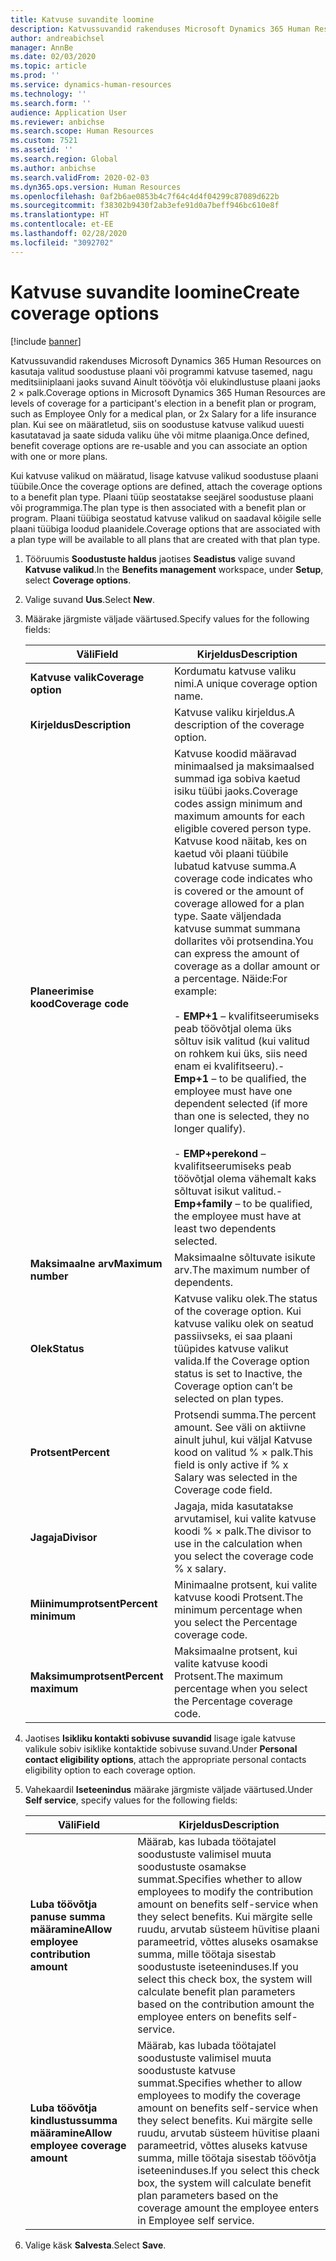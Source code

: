 ```yaml
---
title: Katvuse suvandite loomine
description: Katvussuvandid rakenduses Microsoft Dynamics 365 Human Resources on kasutaja valitud soodustuse plaani või programmi katvuse tasemed, nagu meditsiiniplaani jaoks suvand Ainult töövõtja või elukindlustuse plaani jaoks 2 × palk.
author: andreabichsel
manager: AnnBe
ms.date: 02/03/2020
ms.topic: article
ms.prod: ''
ms.service: dynamics-human-resources
ms.technology: ''
ms.search.form: ''
audience: Application User
ms.reviewer: anbichse
ms.search.scope: Human Resources
ms.custom: 7521
ms.assetid: ''
ms.search.region: Global
ms.author: anbichse
ms.search.validFrom: 2020-02-03
ms.dyn365.ops.version: Human Resources
ms.openlocfilehash: 0af2b6ae0853b4c7f64c4d4f04299c87089d622b
ms.sourcegitcommit: f38302b9430f2ab3efe91d0a7beff946bc610e8f
ms.translationtype: HT
ms.contentlocale: et-EE
ms.lasthandoff: 02/28/2020
ms.locfileid: "3092702"
---
```

# <a name="create-coverage-options"></a><span data-ttu-id="f31f7-103">Katvuse suvandite loomine</span><span class="sxs-lookup"><span data-stu-id="f31f7-103">Create coverage options</span></span>

[!include [banner](includes/preview-feature.md)]

<span data-ttu-id="f31f7-104">Katvussuvandid rakenduses Microsoft Dynamics 365 Human Resources on kasutaja valitud soodustuse plaani või programmi katvuse tasemed, nagu meditsiiniplaani jaoks suvand Ainult töövõtja või elukindlustuse plaani jaoks 2 × palk.</span><span class="sxs-lookup"><span data-stu-id="f31f7-104">Coverage options in Microsoft Dynamics 365 Human Resources are levels of coverage for a participant's election in a benefit plan or program, such as Employee Only for a medical plan, or 2x Salary for a life insurance plan.</span></span> <span data-ttu-id="f31f7-105">Kui see on määratletud, siis on soodustuse katvuse valikud uuesti kasutatavad ja saate siduda valiku ühe või mitme plaaniga.</span><span class="sxs-lookup"><span data-stu-id="f31f7-105">Once defined, benefit coverage options are re-usable and you can associate an option with one or more plans.</span></span>

<span data-ttu-id="f31f7-106">Kui katvuse valikud on määratud, lisage katvuse valikud soodustuse plaani tüübile.</span><span class="sxs-lookup"><span data-stu-id="f31f7-106">Once the coverage options are defined, attach the coverage options to a benefit plan type.</span></span> <span data-ttu-id="f31f7-107">Plaani tüüp seostatakse seejärel soodustuse plaani või programmiga.</span><span class="sxs-lookup"><span data-stu-id="f31f7-107">The plan type is then associated with a benefit plan or program.</span></span> <span data-ttu-id="f31f7-108">Plaani tüübiga seostatud katvuse valikud on saadaval kõigile selle plaani tüübiga loodud plaanidele.</span><span class="sxs-lookup"><span data-stu-id="f31f7-108">Coverage options that are associated with a plan type will be available to all plans that are created with that plan type.</span></span> 

1. <span data-ttu-id="f31f7-109">Tööruumis **Soodustuste haldus** jaotises **Seadistus** valige suvand **Katvuse valikud**.</span><span class="sxs-lookup"><span data-stu-id="f31f7-109">In the **Benefits management** workspace, under **Setup**, select **Coverage options**.</span></span>

2. <span data-ttu-id="f31f7-110">Valige suvand **Uus**.</span><span class="sxs-lookup"><span data-stu-id="f31f7-110">Select **New**.</span></span>

3. <span data-ttu-id="f31f7-111">Määrake järgmiste väljade väärtused.</span><span class="sxs-lookup"><span data-stu-id="f31f7-111">Specify values for the following fields:</span></span>

   | <span data-ttu-id="f31f7-112">Väli</span><span class="sxs-lookup"><span data-stu-id="f31f7-112">Field</span></span> | <span data-ttu-id="f31f7-113">Kirjeldus</span><span class="sxs-lookup"><span data-stu-id="f31f7-113">Description</span></span> |
   | --- | --- |
   | <span data-ttu-id="f31f7-114">**Katvuse valik**</span><span class="sxs-lookup"><span data-stu-id="f31f7-114">**Coverage option**</span></span> | <span data-ttu-id="f31f7-115">Kordumatu katvuse valiku nimi.</span><span class="sxs-lookup"><span data-stu-id="f31f7-115">A unique coverage option name.</span></span> |
   | <span data-ttu-id="f31f7-116">**Kirjeldus**</span><span class="sxs-lookup"><span data-stu-id="f31f7-116">**Description**</span></span> | <span data-ttu-id="f31f7-117">Katvuse valiku kirjeldus.</span><span class="sxs-lookup"><span data-stu-id="f31f7-117">A description of the coverage option.</span></span> |
   | <span data-ttu-id="f31f7-118">**Planeerimise kood**</span><span class="sxs-lookup"><span data-stu-id="f31f7-118">**Coverage code**</span></span> | <span data-ttu-id="f31f7-119">Katvuse koodid määravad minimaalsed ja maksimaalsed summad iga sobiva kaetud isiku tüübi jaoks.</span><span class="sxs-lookup"><span data-stu-id="f31f7-119">Coverage codes assign minimum and maximum amounts for each eligible covered person type.</span></span> <span data-ttu-id="f31f7-120">Katvuse kood näitab, kes on kaetud või plaani tüübile lubatud katvuse summa.</span><span class="sxs-lookup"><span data-stu-id="f31f7-120">A coverage code indicates who is covered or the amount of coverage allowed for a plan type.</span></span> <span data-ttu-id="f31f7-121">Saate väljendada katvuse summat summana dollarites või protsendina.</span><span class="sxs-lookup"><span data-stu-id="f31f7-121">You can express the amount of coverage as a dollar amount or a percentage.</span></span> <span data-ttu-id="f31f7-122">Näide:</span><span class="sxs-lookup"><span data-stu-id="f31f7-122">For example:</span></span></br></br><span data-ttu-id="f31f7-123">- **EMP+1** – kvalifitseerumiseks peab töövõtjal olema üks sõltuv isik valitud (kui valitud on rohkem kui üks, siis need enam ei kvalifitseeru).</span><span class="sxs-lookup"><span data-stu-id="f31f7-123">- **Emp+1** – to be qualified, the employee must have one dependent selected (if more than one is selected, they no longer qualify).</span></span></br></br><span data-ttu-id="f31f7-124">- **EMP+perekond** – kvalifitseerumiseks peab töövõtjal olema vähemalt kaks sõltuvat isikut valitud.</span><span class="sxs-lookup"><span data-stu-id="f31f7-124">- **Emp+family** – to be qualified, the employee must have at least two dependents selected.</span></span> |
   | <span data-ttu-id="f31f7-125">**Maksimaalne arv**</span><span class="sxs-lookup"><span data-stu-id="f31f7-125">**Maximum number**</span></span> | <span data-ttu-id="f31f7-126">Maksimaalne sõltuvate isikute arv.</span><span class="sxs-lookup"><span data-stu-id="f31f7-126">The maximum number of dependents.</span></span> |
   | <span data-ttu-id="f31f7-127">**Olek**</span><span class="sxs-lookup"><span data-stu-id="f31f7-127">**Status**</span></span> | <span data-ttu-id="f31f7-128">Katvuse valiku olek.</span><span class="sxs-lookup"><span data-stu-id="f31f7-128">The status of the coverage option.</span></span> <span data-ttu-id="f31f7-129">Kui katvuse valiku olek on seatud passiivseks, ei saa plaani tüüpides katvuse valikut valida.</span><span class="sxs-lookup"><span data-stu-id="f31f7-129">If the Coverage option status is set to Inactive, the Coverage option can’t be selected on plan types.</span></span> |
   | <span data-ttu-id="f31f7-130">**Protsent**</span><span class="sxs-lookup"><span data-stu-id="f31f7-130">**Percent**</span></span> | <span data-ttu-id="f31f7-131">Protsendi summa.</span><span class="sxs-lookup"><span data-stu-id="f31f7-131">The percent amount.</span></span> <span data-ttu-id="f31f7-132">See väli on aktiivne ainult juhul, kui väljal Katvuse kood on valitud % × palk.</span><span class="sxs-lookup"><span data-stu-id="f31f7-132">This field is only active if % x Salary was selected in the Coverage code field.</span></span> |
   | <span data-ttu-id="f31f7-133">**Jagaja**</span><span class="sxs-lookup"><span data-stu-id="f31f7-133">**Divisor**</span></span> | <span data-ttu-id="f31f7-134">Jagaja, mida kasutatakse arvutamisel, kui valite katvuse koodi % × palk.</span><span class="sxs-lookup"><span data-stu-id="f31f7-134">The divisor to use in the calculation when you select the coverage code % x salary.</span></span> |
   | <span data-ttu-id="f31f7-135">**Miinimumprotsent**</span><span class="sxs-lookup"><span data-stu-id="f31f7-135">**Percent minimum**</span></span> | <span data-ttu-id="f31f7-136">Minimaalne protsent, kui valite katvuse koodi Protsent.</span><span class="sxs-lookup"><span data-stu-id="f31f7-136">The minimum percentage when you select the Percentage coverage code.</span></span> |
   | <span data-ttu-id="f31f7-137">**Maksimumprotsent**</span><span class="sxs-lookup"><span data-stu-id="f31f7-137">**Percent maximum**</span></span> | <span data-ttu-id="f31f7-138">Maksimaalne protsent, kui valite katvuse koodi Protsent.</span><span class="sxs-lookup"><span data-stu-id="f31f7-138">The maximum percentage when you select the Percentage coverage code.</span></span> |

4. <span data-ttu-id="f31f7-139">Jaotises **Isikliku kontakti sobivuse suvandid** lisage igale katvuse valikule sobiv isiklike kontaktide sobivuse suvand.</span><span class="sxs-lookup"><span data-stu-id="f31f7-139">Under **Personal contact eligibility options**, attach the appropriate personal contacts eligibility option to each coverage option.</span></span>

5. <span data-ttu-id="f31f7-140">Vahekaardil **Iseteenindus** määrake järgmiste väljade väärtused.</span><span class="sxs-lookup"><span data-stu-id="f31f7-140">Under **Self service**, specify values for the following fields:</span></span>

   | <span data-ttu-id="f31f7-141">Väli</span><span class="sxs-lookup"><span data-stu-id="f31f7-141">Field</span></span> | <span data-ttu-id="f31f7-142">Kirjeldus</span><span class="sxs-lookup"><span data-stu-id="f31f7-142">Description</span></span> |
   | --- | --- |
   | <span data-ttu-id="f31f7-143">**Luba töövõtja panuse summa määramine**</span><span class="sxs-lookup"><span data-stu-id="f31f7-143">**Allow employee contribution amount**</span></span> | <span data-ttu-id="f31f7-144">Määrab, kas lubada töötajatel soodustuste valimisel muuta soodustuste osamakse summat.</span><span class="sxs-lookup"><span data-stu-id="f31f7-144">Specifies whether to allow employees to modify the contribution amount on benefits self-service when they select benefits.</span></span> <span data-ttu-id="f31f7-145">Kui märgite selle ruudu, arvutab süsteem hüvitise plaani parameetrid, võttes aluseks osamakse summa, mille töötaja sisestab soodustuste iseteeninduses.</span><span class="sxs-lookup"><span data-stu-id="f31f7-145">If you select this check box, the system will calculate benefit plan parameters based on the contribution amount the employee enters on benefits self-service.</span></span> |
   | <span data-ttu-id="f31f7-146">**Luba töövõtja kindlustussumma määramine**</span><span class="sxs-lookup"><span data-stu-id="f31f7-146">**Allow employee coverage amount**</span></span> | <span data-ttu-id="f31f7-147">Määrab, kas lubada töötajatel soodustuste valimisel muuta soodustuste katvuse summat.</span><span class="sxs-lookup"><span data-stu-id="f31f7-147">Specifies whether to allow employees to modify the coverage amount on benefits self-service when they select benefits.</span></span> <span data-ttu-id="f31f7-148">Kui märgite selle ruudu, arvutab süsteem hüvitise plaani parameetrid, võttes aluseks katvuse summa, mille töötaja sisestab töövõtja iseteeninduses.</span><span class="sxs-lookup"><span data-stu-id="f31f7-148">If you select this check box, the system will calculate benefit plan parameters based on the coverage amount the employee enters in Employee self service.</span></span> |

6. <span data-ttu-id="f31f7-149">Valige käsk **Salvesta**.</span><span class="sxs-lookup"><span data-stu-id="f31f7-149">Select **Save**.</span></span> 
